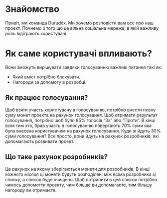# Знайомство

Привіт, ми команда Durudex. Ми хочемо розповісти вам все про наш проєкт. Почнемо з того що це вільна соціальна мережа, в якій важливу роль відіграють користувачі.

# Як саме користувачі впливають?

Вони зможуть вирішувати завдяки голосуванню важливі питання такі як:

- Який вміст потрібно блокувати.
- Нагороди за допомогу в розробці.

## Як працює голосування?

Щоб взяти участь користувачу в голосуванню, потрібно внести певну суму монет проєкта на рахунок голосування. Щоб отримати результат голосування, потрібно щоб було 85% голосів “За” або “Проти”. В кінці всім тим хто, брав участь в голосуванню повертають 70% суми яка була внесена користувачем на рахунок голосування. Куди ж йдуть 30% суми голосування? Все просто, вони йдуть на рахунок розробників, які допомагають розвивати проєкт.

## Що таке рахунок розробників?

Це рахунок на якому зберігаються монети для розробників. В кінці кожного місяця ці монети будуть розподілені між всіма розробника зі списку, а список буде очищено. Щоб потрапити в цей список потрібно чимось допомогти проєкту, чим більше ви допомагаєте, тим більшу нагороду ви отримаєте.